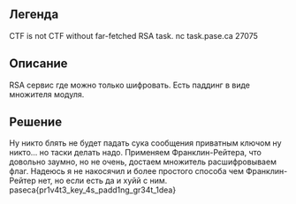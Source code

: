 ## Легенда
CTF is not CTF without far-fetched RSA task.
nc task.pase.ca 27075
## Описание
RSA сервис где можно только шифровать. Есть паддинг в виде множителя модуля.
## Решение
Ну никто блять не будет падать сука сообщения приватным ключом ну никто... но таски делать надо. Применяем Франклин-Рейтера, что довольно заумно, но не очень, достаем множитель расшифровываем флаг. Надеюсь я не накосячил и более простого способа чем Франклин-Рейтер нет, но если есть да и хуйй с ним. 
paseca{pr1v4t3_key_4s_padd1ng_gr34t_1dea}
